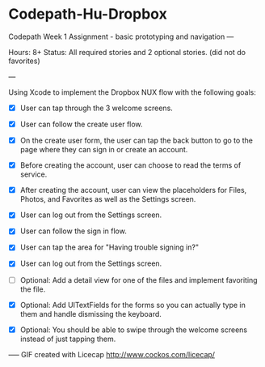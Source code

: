 # Codepath-Hu-Dropbox


Codepath Week 1 Assignment - basic prototyping and navigation
––

Hours: 8+
Status: All required stories and 2 optional stories. (did not do favorites)

––

Using Xcode to implement the Dropbox NUX flow with the following goals:

* [x] User can tap through the 3 welcome screens.
* [x] User can follow the create user flow.
* [x] On the create user form, the user can tap the back button to go to the page where they can sign in or create an account.
* [x] Before creating the account, user can choose to read the terms of service.
* [x] After creating the account, user can view the placeholders for Files, Photos, and Favorites as well as the Settings screen.
* [x] User can log out from the Settings screen.
* [x] User can follow the sign in flow.
* [x] User can tap the area for "Having trouble signing in?"
* [x] User can log out from the Settings screen.

* [ ] Optional: Add a detail view for one of the files and implement favoriting the file.
* [x] Optional: Add UITextFields for the forms so you can actually type in them and handle dismissing the keyboard.
* [x] Optional: You should be able to swipe through the welcome screens instead of just tapping them.

–––
GIF created with Licecap http://www.cockos.com/licecap/